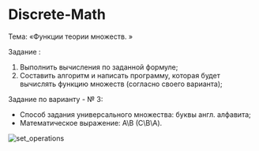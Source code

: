 # Discrete-Math
Тема: «Функции теории множеств. »

Задание :
1. Выполнить вычисления по заданной формуле;
2. Составить алгоритм и написать программу, которая будет вычислять функцию множеств (согласно своего варианта);

Задание по варианту -  № 3:
* Способ задания универсального множества: буквы англ. алфавита;
* Математическое выражение: А\B  (C\B\А).

![set_operations](https://user-images.githubusercontent.com/52545598/62259280-72cf9e00-b416-11e9-93cb-3be9dd79a3b6.png)

